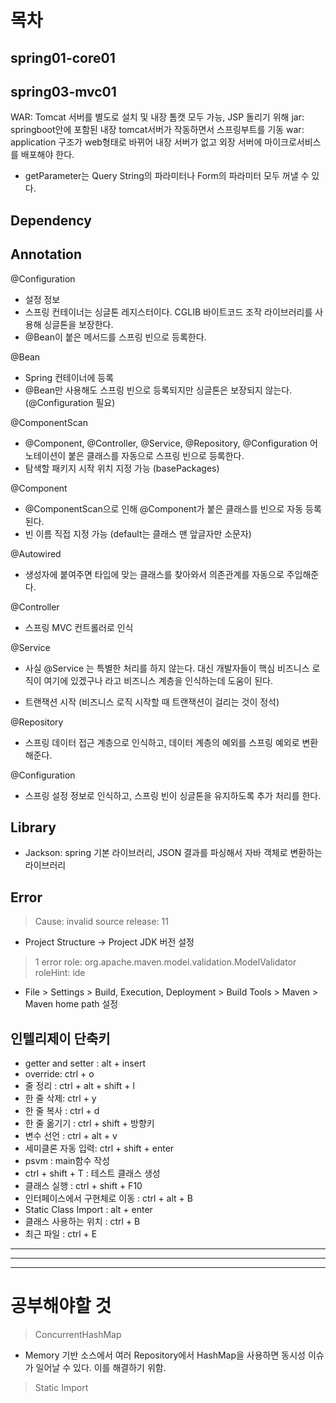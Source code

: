 # 목차

## spring01-core01

## spring03-mvc01

WAR: Tomcat 서버를 별도로 설치 및 내장 톰캣 모두 가능, JSP 돌리기 위해
jar: springboot안에 포함된 내장 tomcat서버가 작동하면서 스프링부트를 기동
war: application 구조가 web형태로 바뀌어 내장 서버가 없고 외장 서버에 마이크로서비스를 배포해야 한다.

- getParameter는 Query String의 파라미터나 Form의 파라미터 모두 꺼낼 수 있다.

## Dependency

## Annotation

@Configuration

- 설정 정보
- 스프링 컨테이너는 싱글톤 레지스터이다. CGLIB 바이트코드 조작 라이브러리를 사용해 싱글톤을 보장한다.
- @Bean이 붙은 메서드를 스프링 빈으로 등록한다.

@Bean

- Spring 컨테이너에 등록
- @Bean만 사용해도 스프링 빈으로 등록되지만 싱글톤은 보장되지 않는다. (@Configuration 필요)

@ComponentScan

- @Component, @Controller, @Service, @Repository, @Configuration 어노테이션이 붙은 클래스를 자동으로 스프링 빈으로 등록한다.
- 탐색할 패키지 시작 위치 지정 가능 (basePackages)

@Component

- @ComponentScan으로 인해 @Component가 붙은 클래스를 빈으로 자동 등록된다.
- 빈 이름 직접 지정 가능 (default는 클래스 맨 앞글자만 소문자)

@Autowired

- 생성자에 붙여주면 타입에 맞는 클래스를 찾아와서 의존관계를 자동으로 주입해준다.

@Controller

- 스프링 MVC 컨트롤러로 인식

@Service

- 사실 @Service 는 특별한 처리를 하지 않는다. 대신 개발자들이 핵심 비즈니스 로직이 여기에 있겠구나 라고 비즈니스 계층을 인식하는데 도움이 된다.

- 트랜잭션 시작 (비즈니스 로직 시작할 때 트랜잭션이 걸리는 것이 정석)

@Repository

- 스프링 데이터 접근 계층으로 인식하고, 데이터 계층의 예외를 스프링 예외로 변환해준다.

@Configuration

- 스프링 설정 정보로 인식하고, 스프링 빈이 싱글톤을 유지하도록 추가 처리를 한다.

## Library

- Jackson: spring 기본 라이브러리, JSON 결과를 파싱해서 자바 객체로 변환하는 라이브러리

## Error

> Cause: invalid source release: 11

- Project Structure -> Project JDK 버전 설정

> 1 error
> role: org.apache.maven.model.validation.ModelValidator
> roleHint: ide

- File > Settings > Build, Execution, Deployment > Build Tools > Maven > Maven home path 설정

## 인텔리제이 단축키

- getter and setter : alt + insert
- override: ctrl + o
- 줄 정리 : ctrl + alt + shift + l
- 한 줄 삭제: ctrl + y
- 한 줄 복사 : ctrl + d
- 한 줄 옮기기 : ctrl + shift + 방향키
- 변수 선언 : ctrl + alt + v
- 세미클론 자동 입력: ctrl + shift + enter
- psvm : main함수 작성
- ctrl + shift + T : 테스트 클래스 생성
- 클래스 실행 : ctrl + shift + F10
- 인터페이스에서 구현체로 이동 : ctrl + alt + B
- Static Class Import : alt + enter
- 클래스 사용하는 위치 : ctrl + B
- 최근 파일 : ctrl + E

---

---

---

# 공부해야할 것

> ConcurrentHashMap

- Memory 기반 소스에서 여러 Repository에서 HashMap을 사용하면 동시성 이슈가 일어날 수 있다. 이를 해결하기 위함.

> Static Import

